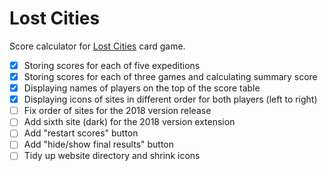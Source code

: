 # Lost Cities

 Score calculator for [Lost Cities](https://boardgamegeek.com/boardgame/50/lost-cities) card game.  

- [x] Storing scores for each of five expeditions
- [x] Storing scores for each of three games and calculating summary score
- [x] Displaying names of players on the top of the score table
- [x] Displaying icons of sites in different order for both players (left to right)
- [ ] Fix order of sites for the 2018 version release
- [ ] Add sixth site (dark) for the 2018 version extension
- [ ] Add "restart scores" button
- [ ] Add "hide/show final results" button
- [ ] Tidy up website directory and shrink icons
